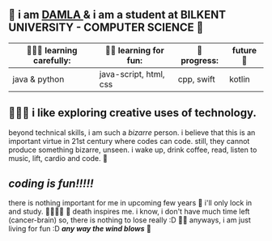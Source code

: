 🦋 i am <u> DAMLA </u> & i am a student at BILKENT UNIVERSITY - COMPUTER SCIENCE 🌻
---

| 👩🏻‍💻 learning carefully: | 💃🏻 learning for fun:      | 🐞 progress: | future 🌈|
| ------------------ | ----------------------- | --------- | ---|
| java & python       | java-script, html, css | cpp, swift| kotlin |

## 👩🏻‍💻 i like exploring creative uses of technology. ##

beyond technical skills, i am such a *bizarre* person. i believe that this is an important virtue in 21st century where codes can code. 
still, they cannot produce something bizarre, unseen.  i wake up, drink coffee, read, listen to music, lift, cardio and code. 👾

*coding is fun!!!!!*
---
there is nothing important for me in upcoming few years 🐞 i'll only lock in and study. 🎹👩🏻‍💻
🌱 death inspires me. i know, i don't have much time left (cancer-brain) so, there is nothing to lose really :D 👩🏻‍
anyways, i am just living for fun :D ***any way the wind blows*** 💐
